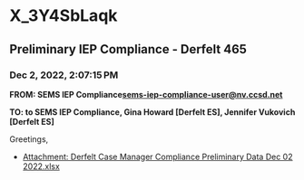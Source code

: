 # X_3Y4SbLaqk
## Preliminary IEP Compliance - Derfelt 465
### Dec 2, 2022, 2:07:15 PM
**FROM: SEMS IEP Compliance<sems-iep-compliance-user@nv.ccsd.net>**

**TO: to SEMS IEP Compliance, Gina Howard [Derfelt ES], Jennifer Vukovich [Derfelt ES]**


Greetings, 





* [Attachment: Derfelt Case Manager Compliance Preliminary Data Dec 02 2022.xlsx](X_3Y4SbLaqk-attachment-1.xlsx)
